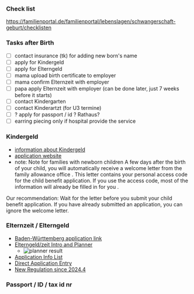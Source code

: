 ### Check list
https://familienportal.de/familienportal/lebenslagen/schwangerschaft-geburt/checklisten

### Tasks after Birth
- [ ] contact insurance (tk) for adding new born's name
- [ ] apply for Kindergeld
- [ ] apply for Elterngeld
- [ ] mama upload birth certificate to employer
- [ ] mama confirm Elternzeit with employer
- [ ] papa apply Elternzeit with employer (can be done later, just 7 weeks before it starts)
- [ ] contact Kindergarten
- [ ] contact Kinderartzt (for U3 termine)
- [ ] ? apply for passport / id ? Rathaus?
- [ ] earring piecing only if hospital provide the service

### Kindergeld
- [information about Kindergeld](https://www.arbeitsagentur.de/familie-und-kinder/infos-rund-um-kindergeld)
- [application website](https://www.arbeitsagentur.de/familie-und-kinder/infos-rund-um-kindergeld/kindergeld-anspruch-hoehe-dauer)
- note: Note for families with newborn children
A few days after the birth of your child, you will automatically receive a welcome letter from the family allowance office . This letter contains your personal access code for the child benefit application. If you use the access code, most of the information will already be filled in for you .

Our recommendation: Wait for the letter before you submit your child benefit application. If you have already submitted an application, you can ignore the welcome letter.

### Elternzeit / Elterngeld
- [Baden-Württemberg application link](https://www.l-bank.de/produkte/familienfoerderung/elterngeld.html)
- [Elterngeld/zeit Intro and Planner](https://www.bmfsfj.de/)
    - ![planner result](./elternzeit/eltenzeitgeld.planner.PNG)
- [Application Info List](https://familienportal.de/familienportal/rechner-antraege/antragsformulare)
- [Direct Application Entry](https://www.elterngeld-digital.de/ams/Elterngeld)
- [New Regulation since 2024.4](https://www.bmfsfj.de/bmfsfj/themen/familie/familienleistungen/neuregelungen-beim-elterngeld-fuer-geburten-ab-1-april-2024-228588)

### Passport / ID / tax id nr
